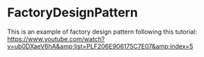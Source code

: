 # FactoryDesignPattern
This is an example of factory design pattern following this tutorial: https://www.youtube.com/watch?v=ub0DXaeV6hA&amp;list=PLF206E906175C7E07&amp;index=5
